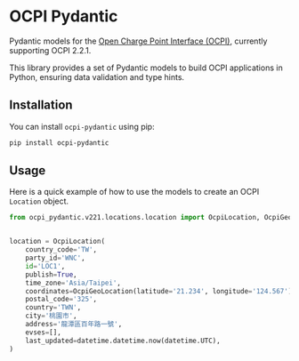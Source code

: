 # OCPI Pydantic

Pydantic models for the [Open Charge Point Interface (OCPI)](https://evroaming.org/ocpi/), currently supporting OCPI 2.2.1.

This library provides a set of Pydantic models to build OCPI applications in Python, ensuring data validation and type hints.

## Installation

You can install `ocpi-pydantic` using pip:

```bash
pip install ocpi-pydantic
```

## Usage

Here is a quick example of how to use the models to create an OCPI `Location` object.

```python
from ocpi_pydantic.v221.locations.location import OcpiLocation, OcpiGeoLocation


location = OcpiLocation(
    country_code='TW',
    party_id='WNC',
    id='LOC1',
    publish=True,
    time_zone='Asia/Taipei',
    coordinates=OcpiGeoLocation(latitude='21.234', longitude='124.567'),
    postal_code='325',
    country='TWN',
    city='桃園市',
    address='龍潭區百年路一號',
    evses=[],
    last_updated=datetime.datetime.now(datetime.UTC),
)
```
